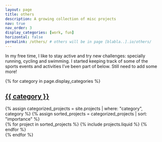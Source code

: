 ```yaml
---
layout: page
title: others
description: A growing collection of misc projects
nav: true
nav_order: 3
display_categories: [work, fun]
horizontal: false
permalink: /others/ # others will be in page [blabla..].io/others/
---
```


In my free time, I like to stay active and try new challenges: specially running, cycling and swimming. I started keeping track of some of the sports events and activities I’ve been part of below.
Still need to add some more!

<!-- pages/projects.md -->
<div class="projects">

  <!-- Display categorized projects -->

{% for category in page.display_categories %}
<a id="{{ category }}" href=".#{{ category }}">

<h2 class="category">{{ category }}</h2>
</a>
{% assign categorized_projects = site.projects | where: "category", category %}
{% assign sorted_projects = categorized_projects | sort: "importance" %}
<!-- Generate cards for each project -->
<div class="row row-cols-1 row-cols-md-3">
{% for project in sorted_projects %}
{% include projects.liquid %}
{% endfor %}
</div>
{% endfor %}

</div>
